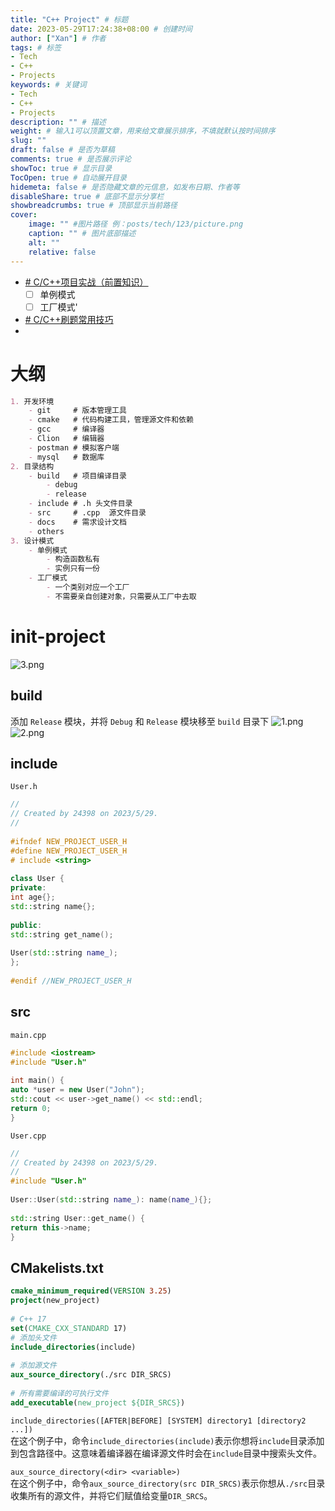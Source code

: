 ```yaml
---
title: "C++ Project" # 标题
date: 2023-05-29T17:24:38+08:00 # 创建时间
author: ["Xan"] # 作者
tags: # 标签
- Tech 
- C++ 
- Projects 
keywords: # 关键词
- Tech 
- C++ 
- Projects 
description: "" # 描述
weight: # 输入1可以顶置文章，用来给文章展示排序，不填就默认按时间排序
slug: ""
draft: false # 是否为草稿
comments: true # 是否展示评论
showToc: true # 显示目录
TocOpen: true # 自动展开目录
hidemeta: false # 是否隐藏文章的元信息，如发布日期、作者等
disableShare: true # 底部不显示分享栏
showbreadcrumbs: true # 顶部显示当前路径
cover:
    image: "" #图片路径 例：posts/tech/123/picture.png
    caption: "" # 图片底部描述
    alt: ""
    relative: false
---
```

- [# C/C++项目实战（前置知识）](https://www.bilibili.com/video/BV1bd4y1D7on/?spm_id_from=333.788&vd_source=ae16ff6478eb15c1b87880540263910b)
	- [ ] 单例模式
	- [ ] 工厂模式'
- [# C/C++刷题常用技巧](https://www.yuque.com/jackyao/ifeq8i/vyigt9?#%20%E3%80%8AC/C++%E5%88%B7%E9%A2%98%E5%B8%B8%E7%94%A8%E6%8A%80%E5%B7%A7%E3%80%8B)
- 
# 大纲
```markdown
1. 开发环境
	- git     # 版本管理工具
	- cmake   # 代码构建工具，管理源文件和依赖
	- gcc     # 编译器
	- Clion   # 编辑器
	- postman # 模拟客户端
	- mysql   # 数据库
2. 目录结构
	- build   # 项目编译目录
		- debug 
		- release 
	- include # .h 头文件目录
	- src     # .cpp  源文件目录
	- docs    # 需求设计文档
	- others
3. 设计模式
	- 单例模式
		- 构造函数私有
		- 实例只有一份
	- 工厂模式
		- 一个类别对应一个工厂
		- 不需要亲自创建对象，只需要从工厂中去取
```
# init-project
![3.png](https://bu.dusays.com/2023/05/29/64748c8482b68.png)
## build
添加 `Release` 模块，并将 `Debug` 和 `Release` 模块移至 `build` 目录下
![1.png](https://bu.dusays.com/2023/05/29/64748ec74bc6c.png)
![2.png](https://bu.dusays.com/2023/05/29/64748ec74bc31.png)
## include
`User.h`

```cpp
//  
// Created by 24398 on 2023/5/29.  
//  
  
#ifndef NEW_PROJECT_USER_H  
#define NEW_PROJECT_USER_H  
# include <string>  
  
class User {  
private:  
int age{};  
std::string name{};  
  
public:  
std::string get_name();  
  
User(std::string name_);  
};  
  
#endif //NEW_PROJECT_USER_H
```
## src
`main.cpp`

```cpp
#include <iostream>  
#include "User.h"  
  
int main() {  
auto *user = new User("John");  
std::cout << user->get_name() << std::endl;  
return 0;  
}
```
`User.cpp`

```cpp
//  
// Created by 24398 on 2023/5/29.  
//  
#include "User.h"  
  
User::User(std::string name_): name(name_){};  
  
std::string User::get_name() {  
return this->name;  
}
```
## CMakelists.txt
```Cmake
cmake_minimum_required(VERSION 3.25)  
project(new_project)  
  
# C++ 17  
set(CMAKE_CXX_STANDARD 17)  
# 添加头文件  
include_directories(include)  
  
# 添加源文件  
aux_source_directory(./src DIR_SRCS)  
  
# 所有需要编译的可执行文件  
add_executable(new_project ${DIR_SRCS})
```

`include_directories([AFTER|BEFORE] [SYSTEM] directory1 [directory2 ...])`  
在这个例子中，命令`include_directories(include)`表示你想将`include`目录添加到包含路径中。这意味着编译器在编译源文件时会在`include`目录中搜索头文件。

`aux_source_directory(<dir> <variable>)`  
在这个例子中，命令`aux_source_directory(src DIR_SRCS)`表示你想从`./src`目录收集所有的源文件，并将它们赋值给变量`DIR_SRCS`。
